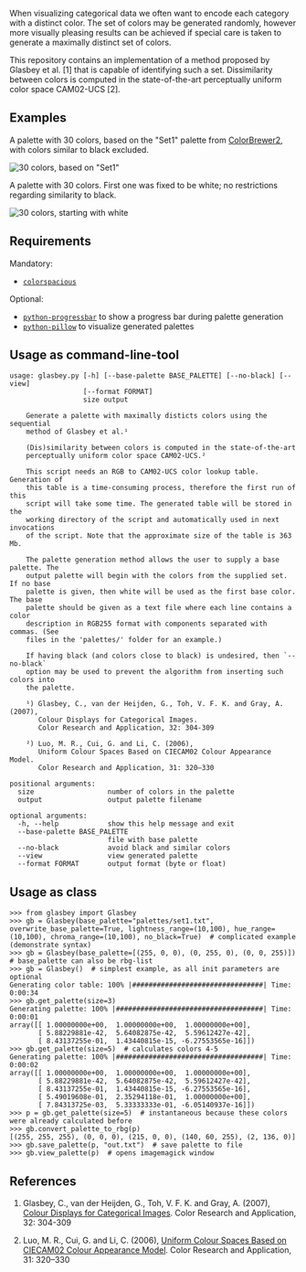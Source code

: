 When visualizing categorical data we often want to encode each category with a
distinct color. The set of colors may be generated randomly, however more
visually pleasing results can be achieved if special care is taken to generate
a maximally distinct set of colors.

This repository contains an implementation of a method proposed by Glasbey et
al. [1] that is capable of identifying such a set. Dissimilarity between colors
is computed in the state-of-the-art perceptually uniform color space CAM02-UCS
[2].

Examples
--------

A palette with 30 colors, based on the "Set1" palette from [ColorBrewer2](http://bl.ocks.org/mbostock/5577023), with colors similar to black excluded.

![30 colors, based on "Set1"](https://raw.github.com/taketwo/glasbey/master/images/palette-set1-30.png)

A palette with 30 colors. First one was fixed to be white; no restrictions
regarding similarity to black.

![30 colors, starting with white](https://raw.github.com/taketwo/glasbey/master/images/palette-white-30.png)

Requirements
------------

Mandatory:

* [`colorspacious`](https://github.com/njsmith/colorspacious)

Optional:

* [`python-progressbar`](https://code.google.com/p/python-progressbar/) to show
  a progress bar during palette generation
* [`python-pillow`](https://github.com/python-pillow/Pillow) to visualize
  generated palettes

Usage as command-line-tool
--------------------------

```
usage: glasbey.py [-h] [--base-palette BASE_PALETTE] [--no-black] [--view]
                  [--format FORMAT]
                  size output

    Generate a palette with maximally disticts colors using the sequential
    method of Glasbey et al.¹

    (Dis)similarity between colors is computed in the state-of-the-art
    perceptually uniform color space CAM02-UCS.²

    This script needs an RGB to CAM02-UCS color lookup table. Generation of
    this table is a time-consuming process, therefore the first run of this
    script will take some time. The generated table will be stored in the
    working directory of the script and automatically used in next invocations
    of the script. Note that the approximate size of the table is 363 Mb.

    The palette generation method allows the user to supply a base palette. The
    output palette will begin with the colors from the supplied set. If no base
    palette is given, then white will be used as the first base color. The base
    palette should be given as a text file where each line contains a color
    description in RGB255 format with components separated with commas. (See
    files in the 'palettes/' folder for an example.)

    If having black (and colors close to black) is undesired, then `--no-black`
    option may be used to prevent the algorithm from inserting such colors into
    the palette.

    ¹) Glasbey, C., van der Heijden, G., Toh, V. F. K. and Gray, A. (2007),
       Colour Displays for Categorical Images.
       Color Research and Application, 32: 304-309

    ²) Luo, M. R., Cui, G. and Li, C. (2006),
       Uniform Colour Spaces Based on CIECAM02 Colour Appearance Model.
       Color Research and Application, 31: 320–330

positional arguments:
  size                  number of colors in the palette
  output                output palette filename

optional arguments:
  -h, --help            show this help message and exit
  --base-palette BASE_PALETTE
                        file with base palette
  --no-black            avoid black and similar colors
  --view                view generated palette
  --format FORMAT       output format (byte or float)
```

Usage as class
--------------

```
>>> from glasbey import Glasbey
>>> gb = Glasbey(base_palette="palettes/set1.txt", overwrite_base_palette=True, lightness_range=(10,100), hue_range=(10,100), chroma_range=(10,100), no_black=True)  # complicated example (demonstrate syntax)
>>> gb = Glasbey(base_palette=[(255, 0, 0), (0, 255, 0), (0, 0, 255)])  # base_palette can also be rbg-list
>>> gb = Glasbey()  # simplest example, as all init parameters are optional
Generating color table: 100% |################################| Time:  0:00:34
>>> gb.get_palette(size=3)
Generating palette: 100% |####################################| Time:  0:00:01
array([[ 1.00000000e+00,  1.00000000e+00,  1.00000000e+00],
       [ 5.88229881e-42,  5.64082875e-42,  5.59612427e-42],
       [ 8.43137255e-01,  1.43440815e-15, -6.27553565e-16]])
>>> gb.get_palette(size=5)  # calculates colors 4-5
Generating palette: 100% |####################################| Time:  0:00:02
array([[ 1.00000000e+00,  1.00000000e+00,  1.00000000e+00],
       [ 5.88229881e-42,  5.64082875e-42,  5.59612427e-42],
       [ 8.43137255e-01,  1.43440815e-15, -6.27553565e-16],
       [ 5.49019608e-01,  2.35294118e-01,  1.00000000e+00],
       [ 7.84313725e-03,  5.33333333e-01, -6.05140937e-16]])
>>> p = gb.get_palette(size=5)  # instantaneous because these colors were already calculated before
>>> gb.convert_palette_to_rbg(p)
[(255, 255, 255), (0, 0, 0), (215, 0, 0), (140, 60, 255), (2, 136, 0)]
>>> gb.save_palette(p, "out.txt")  # save palette to file
>>> gb.view_palette(p)  # opens imagemagick window
```

References
----------

1) Glasbey, C., van der Heijden, G., Toh, V. F. K. and Gray, A. (2007),
   [Colour Displays for Categorical Images](http://onlinelibrary.wiley.com/doi/10.1002/col.20327/abstract).
   Color Research and Application, 32: 304-309

2) Luo, M. R., Cui, G. and Li, C. (2006),
   [Uniform Colour Spaces Based on CIECAM02 Colour Appearance Model](http://onlinelibrary.wiley.com/doi/10.1002/col.20227/abstract).
   Color Research and Application, 31: 320–330
